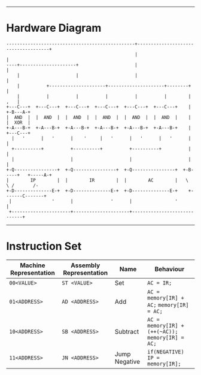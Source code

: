 --------

# Hardware Diagram

```
------------------------------------------------+-------------------------------------+
                                                |                                     |
----+---------------------+                     |                                     |
    |                     |                     |                                     |
    |          +---------------------+---------------------+--------+                 |
    |          |          |          |          |          |        |             ,   |
+---C---+  +---C---+  +---C---+  +---C---+  +---C---+  +---C---+    |           +-B---A-+
|  AND  |  |  AND  |  |  AND  |  |  AND  |  |  AND  |  |  AND  |    |           |  XOR  |
+-A---B-+  +-A---B-+  +-A---B-+  +-A---B-+  +-A---B-+  +-A---B-+    |           +---C---+
  |   '      |   '      |    '     |   '      |   '      |   '      |               |
  +----------+          +----------+          +----------+          |               |
  |                     |                     |                     |               |
+-Q----------------+  +-Q----------------+  +-Q----------------+  +-B-----+   +-----A-+
|        IP        |  |        IR        |  |        AC        |   \       \ /       /-
+-D--------------E-+  +-D--------------E-+  +-D--------------E-+    +-------C-------+
 |               '      |              '      |                '            |
 +----------------------+---------------------+-----------------------------+
```

--------

# Instruction Set

Machine Representation|Assembly Representation| Name         |Behaviour
----------------------|-----------------------|--------------|----------------------------------------------------------------------------------------------------------
```00<VALUE>```       |```ST <VALUE>```       |Set           |```AC = IR;```
```01<ADDRESS>```     |```AD <ADDRESS>```     |Add           |```AC = memory[IR] + AC;``` ```memory[IR] = AC;```
```10<ADDRESS>```     |```SB <ADDRESS>```     |Subtract      |```AC = memory[IR] + (++(~AC));``` ```memory[IR] = AC;```
```11<ADDRESS>```     |```JN <ADDRESS>```     |Jump Negative |```if(NEGATIVE) IP = memory[IR];```
